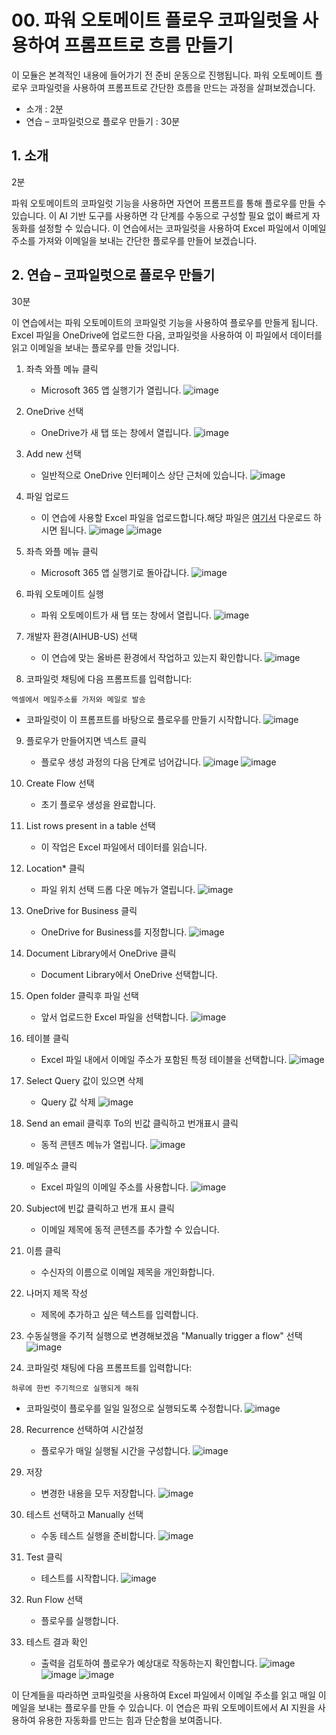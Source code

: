 # 00. 파워 오토메이트 플로우 코파일럿을 사용하여 프롬프트로 흐름 만들기

이 모듈은 본격적인 내용에 들어가기 전 준비 운동으로 진행됩니다. 파워 오토메이트 플로우 코파일럿을 사용하여 프롬프트로 간단한 흐름을 만드는 과정을 살펴보겠습니다.

- 소개 : 2분
- 연습 – 코파일럿으로 플로우 만들기 : 30분

## 1. 소개
2분

파워 오토메이트의 코파일럿 기능을 사용하면 자연어 프롬프트를 통해 플로우를 만들 수 있습니다. 이 AI 기반 도구를 사용하면 각 단계를 수동으로 구성할 필요 없이 빠르게 자동화를 설정할 수 있습니다. 이 연습에서는 코파일럿을 사용하여 Excel 파일에서 이메일 주소를 가져와 이메일을 보내는 간단한 플로우를 만들어 보겠습니다.

## 2. 연습 – 코파일럿으로 플로우 만들기
30분

이 연습에서는 파워 오토메이트의 코파일럿 기능을 사용하여 플로우를 만들게 됩니다. Excel 파일을 OneDrive에 업로드한 다음, 코파일럿을 사용하여 이 파일에서 데이터를 읽고 이메일을 보내는 플로우를 만들 것입니다.

1. 좌측 와플 메뉴 클릭
   - Microsoft 365 앱 실행기가 열립니다.
![image](https://github.com/Power-Platform-Users-Korea/AI-Hub-GenAI-LowCode-Beginners/assets/123848060/87b77d03-d0f5-4d57-b3a0-3562e587cd66)


2. OneDrive 선택
   - OneDrive가 새 탭 또는 창에서 열립니다.
![image](https://github.com/Power-Platform-Users-Korea/AI-Hub-GenAI-LowCode-Beginners/assets/123848060/a2a0c319-07ef-4adc-b5e7-a32557423a02)


3. Add new 선택
   - 일반적으로 OneDrive 인터페이스 상단 근처에 있습니다.
![image](https://github.com/Power-Platform-Users-Korea/AI-Hub-GenAI-LowCode-Beginners/assets/123848060/b7b027c3-fb55-4b53-85e0-e121ed1537f0)


4. 파일 업로드
   - 이 연습에 사용할 Excel 파일을 업로드합니다.해당 파일은 [여기서](https://github.com/Power-Platform-Users-Korea/AI-Hub-GenAI-LowCode-Beginners/blob/a9ecda93146c9901d525e2999f9698b9eeb76401/05-Power-Automate-Copilot/mail_list.xlsx) 다운로드 하시면 됩니다.
![image](https://github.com/Power-Platform-Users-Korea/AI-Hub-GenAI-LowCode-Beginners/assets/123848060/c296844a-355e-4612-a6e1-a57dd1b7b955)
![image](https://github.com/Power-Platform-Users-Korea/AI-Hub-GenAI-LowCode-Beginners/assets/123848060/fc680690-949d-4192-81cc-f2dea82c3f02)


5. 좌측 와플 메뉴 클릭
   - Microsoft 365 앱 실행기로 돌아갑니다.
![image](https://github.com/Power-Platform-Users-Korea/AI-Hub-GenAI-LowCode-Beginners/assets/123848060/549cb32b-e152-498c-a1a4-23945b2ee434)


6. 파워 오토메이트 실행
   - 파워 오토메이트가 새 탭 또는 창에서 열립니다.
![image](https://github.com/Power-Platform-Users-Korea/AI-Hub-GenAI-LowCode-Beginners/assets/123848060/4b607755-85f8-4e54-ab1f-474cd70f6266)


7. 개발자 환경(AIHUB-US) 선택
   - 이 연습에 맞는 올바른 환경에서 작업하고 있는지 확인합니다.
![image](https://github.com/Power-Platform-Users-Korea/AI-Hub-GenAI-LowCode-Beginners/assets/123848060/2f22e91d-7811-4041-81ed-b714cc3ebf95)

8. 코파일럿 채팅에 다음 프롬프트를 입력합니다:

```
엑셀에서 메일주소를 가저와 메일로 발송
```
   - 코파일럿이 이 프롬프트를 바탕으로 플로우를 만들기 시작합니다.
     ![image](https://github.com/Power-Platform-Users-Korea/AI-Hub-GenAI-LowCode-Beginners/assets/123848060/a933cc32-d7aa-46e4-9a88-87f8c8f5dad7)


9. 플로우가 만들어지면 넥스트 클릭
   - 플로우 생성 과정의 다음 단계로 넘어갑니다.
![image](https://github.com/Power-Platform-Users-Korea/AI-Hub-GenAI-LowCode-Beginners/assets/123848060/b7249b7e-940a-4f38-af0b-af10eadee7fb)
![image](https://github.com/Power-Platform-Users-Korea/AI-Hub-GenAI-LowCode-Beginners/assets/123848060/6a674761-6902-4c26-83a7-bf6495b13415)


10. Create Flow 선택
    - 초기 플로우 생성을 완료합니다.

11. List rows present in a table 선택
    - 이 작업은 Excel 파일에서 데이터를 읽습니다.

12. Location* 클릭
    - 파일 위치 선택 드롭 다운 메뉴가 열립니다.
![image](https://github.com/Power-Platform-Users-Korea/AI-Hub-GenAI-LowCode-Beginners/assets/123848060/cddf1fc3-9a7f-4d88-9e74-6e816cc9da8d)


13. OneDrive for Business 클릭
    - OneDrive for Business를 지정합니다.
![image](https://github.com/Power-Platform-Users-Korea/AI-Hub-GenAI-LowCode-Beginners/assets/123848060/9b3fe7d5-cb23-4f9b-b679-56f74ea327d9)


14. Document Library에서 OneDrive 클릭
    - Document Library에서 OneDrive 선택합니다.

16. Open folder 클릭후 파일 선택
    - 앞서 업로드한 Excel 파일을 선택합니다.
![image](https://github.com/Power-Platform-Users-Korea/AI-Hub-GenAI-LowCode-Beginners/assets/123848060/05ca7016-4a35-4824-9049-aea22121302c)


18. 테이블 클릭
    - Excel 파일 내에서 이메일 주소가 포함된 특정 테이블을 선택합니다.
![image](https://github.com/Power-Platform-Users-Korea/AI-Hub-GenAI-LowCode-Beginners/assets/123848060/7bca1128-ca66-478d-ba5c-6f66458eb874)


19. Select Query 값이 있으면 삭제
    - Query 값 삭제
![image](https://github.com/Power-Platform-Users-Korea/AI-Hub-GenAI-LowCode-Beginners/assets/123848060/cbd74f47-dc95-43a5-9e8e-1720af889ff0)


20. Send an email 클릭후 To의 빈값 클릭하고 번개표시 클릭
    - 동적 콘텐츠 메뉴가 열립니다.
     ![image](https://github.com/Power-Platform-Users-Korea/AI-Hub-GenAI-LowCode-Beginners/assets/123848060/4485ef1b-c052-450c-b27a-ce02960a2fbf)
 

22. 메일주소 클릭
    - Excel 파일의 이메일 주소를 사용합니다.
![image](https://github.com/Power-Platform-Users-Korea/AI-Hub-GenAI-LowCode-Beginners/assets/123848060/41561197-aefd-409c-af75-df673253a29e)


23. Subject에 빈값 클릭하고 번개 표시 클릭
    - 이메일 제목에 동적 콘텐츠를 추가할 수 있습니다.

24. 이름 클릭
    - 수신자의 이름으로 이메일 제목을 개인화합니다.

25. 나머지 제목 작성
    - 제목에 추가하고 싶은 텍스트를 입력합니다.

26. 수동실행을 주기적 실행으로 변경해보겠음
    "Manually trigger a flow" 선택
![image](https://github.com/Power-Platform-Users-Korea/AI-Hub-GenAI-LowCode-Beginners/assets/123848060/d70d1e50-c2d5-441a-9535-638afe43dea6)


27. 코파일럿 채팅에 다음 프롬프트를 입력합니다:

```
하루에 한번 주기적으로 실행되게 해줘
```
   - 코파일럿이 플로우를 일일 일정으로 실행되도록 수정합니다.
![image](https://github.com/Power-Platform-Users-Korea/AI-Hub-GenAI-LowCode-Beginners/assets/123848060/30c5adfd-9e9f-4137-b9e6-9e8a1b33aff4)


28. Recurrence 선택하여 시간설정
    - 플로우가 매일 실행될 시간을 구성합니다.
![image](https://github.com/Power-Platform-Users-Korea/AI-Hub-GenAI-LowCode-Beginners/assets/123848060/e48b7e0d-22f7-47b6-b766-c2ce4067f3d0)


29. 저장
    - 변경한 내용을 모두 저장합니다.
![image](https://github.com/Power-Platform-Users-Korea/AI-Hub-GenAI-LowCode-Beginners/assets/123848060/a8457b35-2829-464c-bf66-ec5e14c90a25)


30. 테스트 선택하고 Manually 선택
    - 수동 테스트 실행을 준비합니다.
![image](https://github.com/Power-Platform-Users-Korea/AI-Hub-GenAI-LowCode-Beginners/assets/123848060/d9503b84-8e78-4fdb-a054-b90500c364df)


31. Test 클릭
    - 테스트를 시작합니다.
![image](https://github.com/Power-Platform-Users-Korea/AI-Hub-GenAI-LowCode-Beginners/assets/123848060/d2a55237-23c7-4f6b-85e0-89aa5f7880c9)


32. Run Flow 선택
    - 플로우를 실행합니다.

33. 테스트 결과 확인
    - 출력을 검토하여 플로우가 예상대로 작동하는지 확인합니다.
![image](https://github.com/Power-Platform-Users-Korea/AI-Hub-GenAI-LowCode-Beginners/assets/123848060/ab8eb896-9496-40c4-8f22-27c70161f851)
![image](https://github.com/Power-Platform-Users-Korea/AI-Hub-GenAI-LowCode-Beginners/assets/123848060/4619a14e-e821-4810-b54f-4872f36f8859)
![image](https://github.com/Power-Platform-Users-Korea/AI-Hub-GenAI-LowCode-Beginners/assets/123848060/067e041f-3a62-4f52-b488-1e00b2d3cea1)


이 단계들을 따라하면 코파일럿을 사용하여 Excel 파일에서 이메일 주소를 읽고 매일 이메일을 보내는 플로우를 만들 수 있습니다. 이 연습은 파워 오토메이트에서 AI 지원을 사용하여 유용한 자동화를 만드는 힘과 단순함을 보여줍니다.
